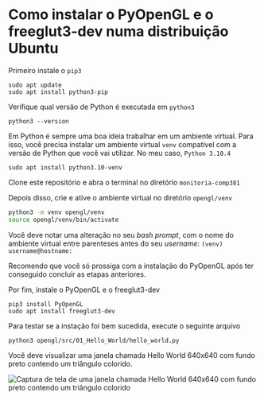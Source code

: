 # Como instalar o PyOpenGL e o freeglut3-dev numa distribuição Ubuntu

Primeiro instale o `pip3`

```shell
sudo apt update
sudo apt install python3-pip
```

Verifique qual versão de Python é executada em  `python3`

```shell
python3 --version
```

Em Python é sempre uma boa ideia trabalhar em um ambiente virtual. Para isso, você precisa instalar um ambiente virtual `venv` compatível com a versão de Python que você vai utilizar. No meu caso,  `Python 3.10.4`

```shell
sudo apt install python3.10-venv
```

Clone este repositório e abra o terminal no diretório `monitoria-comp381`

Depois disso, crie e ative o ambiente virtual no diretório `opengl/venv`

```bash
python3 -m venv opengl/venv
source opengl/venv/bin/activate
```

Você deve notar uma alteração no seu *bash prompt*, com o nome do ambiente virtual entre parenteses antes do seu *username*: `(venv) username@hostname:`

Recomendo que você só prossiga com a instalação do PyOpenGL após ter conseguido concluir as etapas anteriores.

Por fim, instale o PyOpenGL e o freeglut3-dev

```shell
pip3 install PyOpenGL
sudo apt install freeglut3-dev
```

Para testar se a instação foi bem sucedida, execute o seguinte arquivo

```shell
python3 opengl/src/01_Hello_World/hello_world.py
```

Você deve visualizar uma janela chamada Hello World 640x640 com fundo preto contendo um triângulo colorido.

![Captura de tela de uma janela chamada Hello World 640x640 com fundo preto contendo um triângulo colorido](https://user-images.githubusercontent.com/34218434/189769596-512b8ec9-fb41-4e7c-9179-0760436b4c8b.png)
